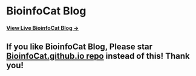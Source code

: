 # BioinfoCat Blog

#### [View Live BioinfoCat Blog &rarr;](https://www.bioinfocat.top)

## If you like BioinfoCat Blog, Please star [BioinfoCat.github.io repo](https://github.com/BioinfoCat/BioinfoCat.github.io) instead of this! Thank you!